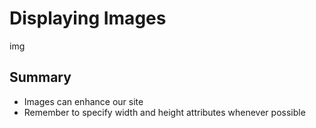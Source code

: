 # Displaying Images

img

## Summary
- Images can enhance our site
- Remember to specify width and height attributes whenever possible
